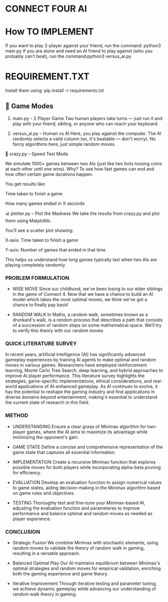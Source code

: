 # CONNECT FOUR AI
# How TO IMPLEMENT
  If you want to play 2-player against your friend, run the command: python3 main.py
  If you are alone and need an AI friend to play against (who you probably can’t beat), run the command:python3 versus_ai.py

# REQUIREMENT.TXT
Install them using:
pip install -r requirements.txt

## 🧠 Game Modes
1. main.py – 2 Player Game
Two human players take turns — just run it and play with your friend, sibling, or anyone who can reach your keyboard.

2. versus_ai.py – Human vs AI
Here, you play against the computer. The AI randomly selects a valid column (so, it's beatable — don't worry). No fancy algorithms here, just simple random moves.

🧪 crazy.py – Speed Test Mode

We simulate 1000+ games between two AIs (just like two bots tossing coins at each other until one wins).
 Why? To see how fast games can end and how often certain game durations happen.

You get results like:

Time taken to finish a game

How many games ended in X seconds

📊 plotter.py – Plot the Madness
We take the results from crazy.py and plot them using Matplotlib.

You’ll see a scatter plot showing:

X-axis: Time taken to finish a game

Y-axis: Number of games that ended in that time

This helps us understand how long games typically last when two AIs are playing completely randomly.
### PROBLEM FORMULATION
- WISE MOVE
Since our childhood, we've been losing to our elder siblings in the game of Connect 4. Now that we have a chance to build an AI model which takes the most optimal moves, we think we've got a chance to finally pay back!

- RANDOM WALK
In Maths, a random walk, sometimes known as a drunkard's walk, is a random process that describes a path that consists of a succession of random steps on some mathematical space. We’ll try to verify this theory with our random moves

### QUICK LITERATURE SURVEY
In recent years, artificial intelligence (AI) has significantly advanced gameplay experiences by training AI agents to make optimal and random moves in various games. Researchers have employed reinforcement learning, Monte Carlo Tree Search, deep learning, and hybrid approaches to improve AI player performance. This literature survey highlights the strategies, game-specific implementations, ethical considerations, and real-world applications of AI-enhanced gameplay. As AI continues to evolve, it has the potential to reshape the gaming industry and find applications in diverse domains beyond entertainment, making it essential to understand the current state of research in this field.

### METHOD
- UNDERSTANDING
Ensure a clear grasp of Minimax algorithm for two-player games, where the AI aims to maximize its advantage while minimizing the opponent's gain.

- GAME STATE
Define a concise and comprehensive representation of the game state that captures all essential information.

- IMPLEMENTATION
Create a recursive Minimax function that explores possible moves for both players while incorporating alpha-beta pruning for efficiency.

- EVALUATION
Develop an evaluation function to assign numerical values to game states, aiding decision-making in the Minimax algorithm based on game rules and objectives.

- TESTING 
Thoroughly test and fine-tune your Minimax-based AI, adjusting the evaluation function and parameteres to improve performance and balance optimal and random moves as needed as player experience.

### CONCLUSION
- Strategic Fusion
We combine Minimax with stochastic elements, using random moves to validate the theory of random walk in gaming, resulting in a versatile approach.

- Balanced Optimal Play
Our AI maintains equilibrium between Minimax's optimal strategies and random moves for empirical validation, enriching both the gaming experience and game theory.

- Iterative Improvement
Through iterative testing and parameter tuning, we achieve dynamic gameplay while advancing our understanding of random walk theory in gaming.
